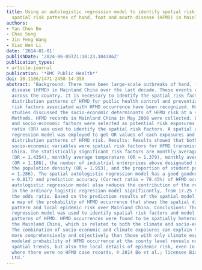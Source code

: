 ```yaml
---
title: Using an autologistic regression model to identify spatial risk factors and
  spatial risk patterns of hand, foot and mouth disease (HFMD) in Mainland China
authors:
- Yan Chen Bo
- Chao Song
- Jin Feng Wang
- Xiao Wen Li
date: '2014-01-01'
publishDate: '2024-06-05T21:10:23.104346Z'
publication_types:
- article-journal
publication: '*BMC Public Health*'
doi: 10.1186/1471-2458-14-358
abstract: 'Background: There have been large-scale outbreaks of hand, foot and mouth
  disease (HFMD) in Mainland China over the last decade. These events varied greatly
  across the country. It is necessary to identify the spatial risk factors and spatial
  distribution patterns of HFMD for public health control and prevention. Climate
  risk factors associated with HFMD occurrence have been recognized. However, few
  studies discussed the socio-economic determinants of HFMD risk at a space scale.
  Methods. HFMD records in Mainland China in May 2008 were collected. Both climate
  and socio-economic factors were selected as potential risk exposures of HFMD. Odds
  ratio (OR) was used to identify the spatial risk factors. A spatial autologistic
  regression model was employed to get OR values of each exposures and model the spatial
  distribution patterns of HFMD risk. Results: Results showed that both climate and
  socio-economic variables were spatial risk factors for HFMD transmission in Mainland
  China. The statistically significant risk factors are monthly average precipitation
  (OR = 1.4354), monthly average temperature (OR = 1.379), monthly average wind speed
  (OR = 1.186), the number of industrial enterprises above designated size (OR = 17.699),
  the population density (OR = 1.953), and the proportion of student population (OR
  = 1.286). The spatial autologistic regression model has a good goodness of fit (ROC
  = 0.817) and prediction accuracy (Correct ratio = 78.45%) of HFMD occurrence. The
  autologistic regression model also reduces the contribution of the residual term
  in the ordinary logistic regression model significantly, from 17.25 to 1.25 for
  the odds ratio. Based on the prediction results of the spatial model, we obtained
  a map of the probability of HFMD occurrence that shows the spatial distribution
  pattern and local epidemic risk over Mainland China. Conclusions: The autologistic
  regression model was used to identify spatial risk factors and model spatial risk
  patterns of HFMD. HFMD occurrences were found to be spatially heterogeneous over
  the Mainland China, which is related to both the climate and socio-economic variables.
  The combination of socio-economic and climate exposures can explain the HFMD occurrences
  more comprehensively and objectively than those with only climate exposures. The
  modeled probability of HFMD occurrence at the county level reveals not only the
  spatial trends, but also the local details of epidemic risk, even in the regions
  where there were no HFMD case records. © 2014 Bo et al.; licensee BioMed Central
  Ltd.'
---
```

